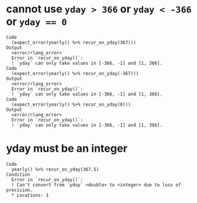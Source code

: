 # cannot use `yday > 366` or `yday < -366` or `yday == 0`

    Code
      (expect_error(yearly() %>% recur_on_yday(367)))
    Output
      <error/rlang_error>
      Error in `recur_on_yday()`:
      ! `yday` can only take values in [-366, -1] and [1, 366].
    Code
      (expect_error(yearly() %>% recur_on_yday(-367)))
    Output
      <error/rlang_error>
      Error in `recur_on_yday()`:
      ! `yday` can only take values in [-366, -1] and [1, 366].
    Code
      (expect_error(yearly() %>% recur_on_yday(0)))
    Output
      <error/rlang_error>
      Error in `recur_on_yday()`:
      ! `yday` can only take values in [-366, -1] and [1, 366].

# yday must be an integer

    Code
      yearly() %>% recur_on_yday(367.5)
    Condition
      Error in `recur_on_yday()`:
      ! Can't convert from `yday` <double> to <integer> due to loss of precision.
      * Locations: 1

